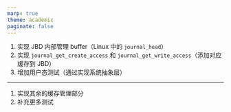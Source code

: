 ```yaml
---
marp: true
theme: academic
paginate: false
---
```


<!-- footer: OS Lab Report · Week 10 -->
<!-- _header: 第 10 周工作 -->

1. 实现 JBD 内部管理 buffer（Linux 中的 `journal_head`）
2. 实现 `journal_get_create_access` 和 `journal_get_write_access`（添加对应缓存到 JBD）
3. 增加用户态测试（通过实现系统抽象层）

---

<!-- _header: 下周工作 -->

1. 实现其余的缓存管理部分
2. 补充更多测试
